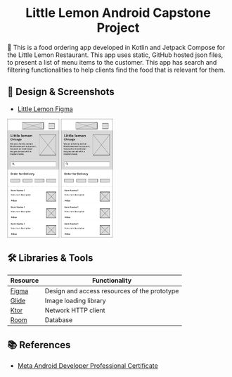 <h1 align="center"> Little Lemon Android Capstone Project </h1> 
🍋 This is a food ordering app developed in Kotlin and Jetpack Compose for the Little Lemon Restaurant. 
This app uses static, GitHub hosted json files, to present a list of menu items to the customer.
This app has search and filtering functionalities to help clients find the food that is relevant for them. 

## 📲 Design & Screenshots
- [Little Lemon Figma](https://www.figma.com/file/266lvPFHJ2PHuTvTUAFg9H/Little-lemon-home?type=design&node-id=0%3A1&t=ywChUOukYlZwt2KG-1)
<p align="left">
  <img width="118" alt="image" src="https://github.com/JohnSobhy/Little-Lemon/blob/master/app/src/main/res/drawable/wireframe.png">
   <img width="118" alt="image" src="https://github.com/JohnSobhy/Little-Lemon/blob/master/app/src/main/res/drawable/wireframe.png">
</p>

## 🛠️ Libraries & Tools

| Resource | Functionality |
| ------ | ------ |
| [Figma](https://figma.com) | Design and access resources of the prototype |
| [Glide](https://github.com/bumptech/glide)| Image loading library|
| [Ktor](https://github.com/ktorio/ktor)| Network HTTP client|
| [Room](https://developer.android.com/jetpack/androidx/releases/room)| Database|

## 📚 References

 - [Meta Android Developer Professional Certificate](https://www.coursera.org/professional-certificates/meta-android-developer?#courses)
